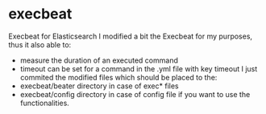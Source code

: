 # execbeat
Execbeat for Elasticsearch
I modified a bit the Execbeat for my purposes, thus it also able to:
  - measure the duration of an executed command
  - timeout can be set for a command in the .yml file with key timeout
I just commited the modified files which should be placed to the:
  - execbeat/beater directory in case of exec* files
  - execbeat/config directory in case of config file
if you want to use the functionalities.
